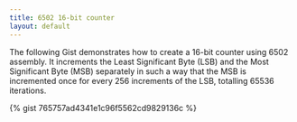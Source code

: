 ```yaml
---
title: 6502 16-bit counter
layout: default
---
```


The following Gist demonstrates how to create a 16-bit counter using 6502 assembly. It increments the Least Significant Byte (LSB) and the Most Significant Byte (MSB) separately in such a way that the MSB is incremented once for every 256 increments of the LSB, totalling 65536 iterations.

{% gist 765757ad4341e1c96f5562cd9829136c %}
